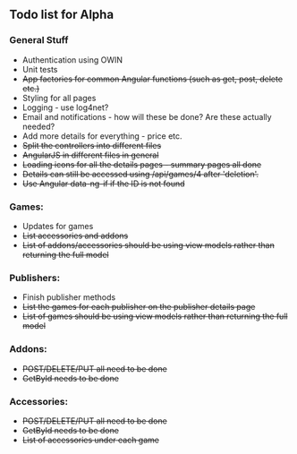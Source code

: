 ﻿<html lang="en" xmlns="http://www.w3.org/1999/xhtml">
<head>
    <meta charset="utf-8" />
    <title>Todo</title>
</head>
<body>
    <h2>Todo list for Alpha</h2>
    <h3>
        General Stuff
    </h3>
    <ul>
        <li>
            Authentication using OWIN
        </li>
        <li>
            Unit tests
        </li>
        <li>
            <s>App factories for common Angular functions (such as get, post, delete etc.)</s>
        </li>
        <li>
            Styling for all pages
        </li>
        <li>
            Logging - use log4net?
        </li>
        <li>
            Email and notifications - how will these be done? Are these actually needed?
        </li>
        <li>
            Add more details for everything - price etc.
        </li>
        <li>
            <s>Split the controllers into different files</s>
        </li>
        <li>
            <s>AngularJS in different files in general </s>
        </li>
        <li>
            <s>Loading icons for all the details pages -  summary pages all done</s>
        </li>
        <li>
            <s>Details can still be accessed using /api/games/4 after 'deletion'.</s>
        </li>
        <li>
            <s>Use Angular data-ng-if if the ID is not found</s>
        </li>
    </ul>
    <h3>
        Games:
    </h3>
    <ul>
        <li>
            Updates for games
        </li>
        <li>
            <s>List accessories and addons</s>
        </li>
        <li>
            <s>List of addons/accessories should be using view models rather than returning the full model</s>
        </li>
    </ul>
        <h3>
        Publishers:
    </h3>
    <ul>
        <li>
            Finish publisher methods
        </li>
        <li>
           <s>List the games for each publisher on the publisher details page</s>
        </li>
        <li>
            <s>List of games should be using view models rather than returning the full model</s>
        </li>
    </ul>
        <h3>
        Addons:
    </h3>
    <ul>
        <li>
            <s>POST/DELETE/PUT all need to be done</s>
        </li>
        <li>
            <s>GetById needs to be done</s>
        </li>
    </ul>
        <h3>
        Accessories:
    </h3>
    <ul>
        <li>
            <s>POST/DELETE/PUT all need to be done</s>
        </li>
        <li>
            <s>GetById needs to be done</s>
        </li>
        <li>
            <s>List of accessories under each game</s>
        </li>
    </ul>
</body>
</html>
